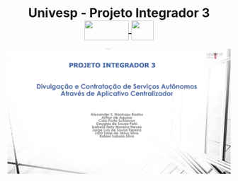 <div align="center">
  
 <h1> Univesp - Projeto Integrador 3
    <a href="#"> 
     <img align="top" alt="" height="45em" width="100" src="https://upload.wikimedia.org/wikipedia/commons/d/d9/Node.js_logo.svg">
   </a>
   <a href="#"> 
     <img align="top" alt="" height="45em" width="50" src="https://vuejs.org/logo.svg">
   </a>
 </h1>
</div>

<div align="center">
  <a href="https://youtu.be/aygcg3nvWKk" target="_blank">
  <img src="https://raw.githubusercontent.com/r-leafar/pi3-frontend/master/capa1.jpg"/>
   <br>
</div>
